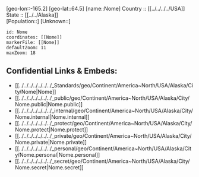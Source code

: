 ﻿---
location: [64.5,-165.2] 
mapzoom: [7,12] 
mapmarker: city 
type: City
tags:
- geo/City


SpocWebEntityId: 32940
isDeleted: false
confidential: public

---
[geo-lon::-165.2] 
[geo-lat::64.5] 
[name::Nome] 
Country :: [[../../../../USA]]  
State :: [[../../Alaska]]  
[Population::] 
[Unknown::] 


```leaflet
id: Nome
coordinates: [[Nome]] 
markerFile: [[Nome]] 
defaultZoom: 11 
maxZoom: 18
```


## Confidential Links & Embeds: 
- [[../../../../../../../_Standards/geo/Continent/America~North/USA/Alaska/City/Nome|Nome]] 
- [[../../../../../../../_public/geo/Continent/America~North/USA/Alaska/City/Nome.public|Nome.public]] 
- [[../../../../../../../_internal/geo/Continent/America~North/USA/Alaska/City/Nome.internal|Nome.internal]] 
- [[../../../../../../../_protect/geo/Continent/America~North/USA/Alaska/City/Nome.protect|Nome.protect]] 
- [[../../../../../../../_private/geo/Continent/America~North/USA/Alaska/City/Nome.private|Nome.private]] 
- [[../../../../../../../_personal/geo/Continent/America~North/USA/Alaska/City/Nome.personal|Nome.personal]] 
- [[../../../../../../../_secret/geo/Continent/America~North/USA/Alaska/City/Nome.secret|Nome.secret]] 
